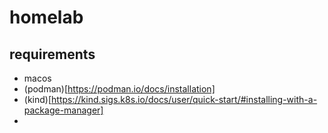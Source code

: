 # homelab

## requirements

* macos
* (podman)[https://podman.io/docs/installation]
* (kind)[https://kind.sigs.k8s.io/docs/user/quick-start/#installing-with-a-package-manager]
* <?locabalancer>
